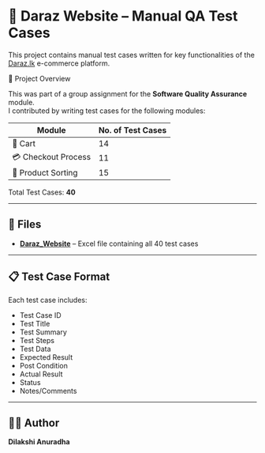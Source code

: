# 🧪 Daraz Website – Manual QA Test Cases

This project contains manual test cases written for key functionalities of the [Daraz.lk](https://www.daraz.lk/) e-commerce platform.

📄 Project Overview

This was part of a group assignment for the **Software Quality Assurance** module.  
I contributed by writing test cases for the following modules:

| Module              | No. of Test Cases  |
|-------------------- |------------------  |
| 🛒 Cart             | 14                 |
| 💳 Checkout Process | 11                 |
| 🔀 Product Sorting  | 15                 |

Total Test Cases: **40**

---

## 📁 Files

- **[Daraz_Website](https://nsbm365-my.sharepoint.com/:x:/g/personal/kldanuradha_students_nsbm_ac_lk/Ea6BD5LIaGNNjzuH4IbUNF8B_cAvbNzHdcTf3jr5uWi12g?e=gbMzt8)** – Excel file containing all 40 test cases

---

## 📋 Test Case Format

Each test case includes:
- Test Case ID
- Test Title
- Test Summary
- Test Steps
- Test Data
- Expected Result
- Post Condition
- Actual Result
- Status
- Notes/Comments

---

## 👩‍💻 Author

**Dilakshi Anuradha**  


